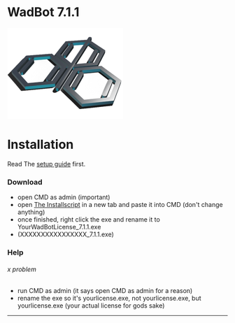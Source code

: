 # WadBot 7.1.1

![WadBot Logo](/files/logo.png)

# Installation

Read The [setup guide](https://setup.wadbot.lol/) first.

### Download

- open CMD as admin (important)
- open [The Installscript](install.bat) in a new tab and paste it into CMD (don't change anything)
- once finished, right click the exe and rename it to YourWadBotLicense_7.1.1.exe
- (XXXXXXXXXXXXXXXX_7.1.1.exe)

### Help
###### x problem

- run CMD as admin (it says open CMD as admin for a reason)
- rename the exe so it's yourlicense.exe, not yourlicense.exe, but yourlicense.exe (your actual license for gods sake)


---
